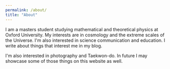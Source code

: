 ```yaml
---
permalink: /about/
title: "About"
---
```

I am a masters student studying mathematical and theoretical physics at Oxford University. My interests are in cosmology and the extreme scales of the Universe. I'm also interested in science communication and education. I write about things that interest me in my blog.

I'm also interested in photography and Taekwon-do. In future I may showcase some of those things on this website as well.

